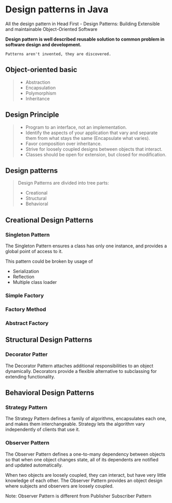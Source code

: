 # Design patterns in Java
All the design pattern in Head First - Design Patterns: Building Extensible and
maintainable Object-Oriented Software

__Design pattern is well described reusable solution to common problem in
software design and development.__

```
Patterns aren't invented, they are discovered.
```

## Object-oriented basic
>  * Abstraction
>  * Encapsulation
>  * Polymorphism
>  * Inheritance

## Design Principle
> * Program to an interface, not an implementation.
> * Identify the aspects of your application that vary and separate them from 
    what stays the same (Encapsulate what varies).
> * Favor composition over inheritance.
> * Strive for loosely coupled designs between objects that interact.
> * Classes should be open for extension, but closed for modification.

## Design patterns
> Design Patterns are divided into tree parts:
> * Creational
> * Structural
> * Behavioral

## Creational Design Patterns

### Singleton Pattern
The Singleton Pattern ensures a class has only one instance, and provides a
global point of access to it.

This pattern could be broken by usage of
 * Serialization
 * Reflection
 * Multiple class loader

### Simple Factory
### Factory Method
### Abstract Factory

## Structural Design Patterns

### Decorator Patter
The Decorator Pattern attaches additional responsibilities to an object
dynamically. Decorators provide a flexible alternative to subclassing for
extending functionality.

## Behavioral Design Patterns

### Strategy Pattern
The Strategy Pattern defines a family of algorithms, encapsulates each one, and
makes them interchangeable. Strategy lets the algorithm vary independently of
clients that use it.

### Observer Pattern
The Observer Pattern defines a one-to-many dependency between objects so that
when one object changes state, all of its dependents are notified and updated
automatically.

When two objects are loosely coupled, they can interact, but have very little 
knowledge of each other. The Observer Pattern provides an object design where 
subjects and observers are loosely coupled.

Note: Observer Pattern is different from Publisher Subscriber Pattern
